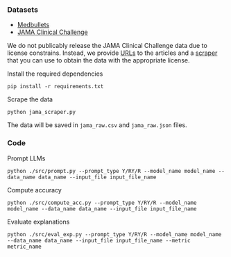
### Datasets
- [Medbullets](https://github.com/HanjieChen/ChallengeClinicalQA/tree/main/medbullets)
- [JAMA Clinical Challenge](https://jamanetwork.com/collections/44038/clinical-challenge)

We do not publicably release the JAMA Clinical Challenge data due to license constrains. Instead, we provide [URLs](https://github.com/HanjieChen/ChallengeClinicalQA/blob/main/jama_links.json) to the articles and a [scraper](https://github.com/HanjieChen/ChallengeClinicalQA/blob/main/jama_scraper.py) that you can use to obtain the data with the appropriate license.

Install the required dependencies
````
pip install -r requirements.txt
````

Scrape the data
````
python jama_scraper.py
````

The data will be saved in `jama_raw.csv` and `jama_raw.json` files.

### Code

Prompt LLMs
````
python ./src/prompt.py --prompt_type Y/RY/R --model_name model_name --data_name data_name --input_file input_file_name
````

Compute accuracy
````
python ./src/compute_acc.py --prompt_type Y/RY/R --model_name model_name --data_name data_name --input_file input_file_name
````

Evaluate explanations
````
python ./src/eval_exp.py --prompt_type Y/RY/R --model_name model_name --data_name data_name --input_file input_file_name --metric metric_name
````
